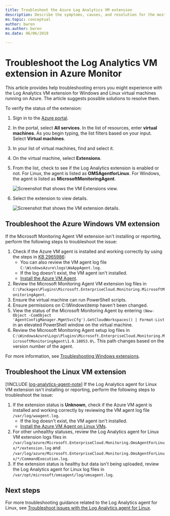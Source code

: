 ```yaml
---
title: Troubleshoot the Azure Log Analytics VM extension
description: Describe the symptoms, causes, and resolution for the most common issues with the Log Analytics VM extension for Windows and Linux Azure VMs.
ms.topic: conceptual
author: bwren
ms.author: bwren
ms.date: 06/06/2019

---
```


# Troubleshoot the Log Analytics VM extension in Azure Monitor
This article provides help troubleshooting errors you might experience with the Log Analytics VM extension for Windows and Linux virtual machines running on Azure. The article suggests possible solutions to resolve them.

To verify the status of the extension:

1. Sign in to the [Azure portal](https://portal.azure.com).
1. In the portal, select **All services**. In the list of resources, enter **virtual machines**. As you begin typing, the list filters based on your input. Select **Virtual machines**.
1. In your list of virtual machines, find and select it.
1. On the virtual machine, select **Extensions**.
1. From the list, check to see if the Log Analytics extension is enabled or not. For Linux, the agent is listed as **OMSAgentforLinux**. For Windows, the agent is listed as **MicrosoftMonitoringAgent**.

   ![Screenshot that shows the VM Extensions view.](./media/vmext-troubleshoot/log-analytics-vmview-extensions.png)

1. Select the extension to view details.

   ![Screenshot that shows the VM extension details.](./media/vmext-troubleshoot/log-analytics-vmview-extensiondetails.png)

## Troubleshoot the Azure Windows VM extension

If the Microsoft Monitoring Agent VM extension isn't installing or reporting, perform the following steps to troubleshoot the issue:

1. Check if the Azure VM agent is installed and working correctly by using the steps in [KB 2965986](https://support.microsoft.com/kb/2965986#mt1):
   * You can also review the VM agent log file `C:\WindowsAzure\logs\WaAppAgent.log`.
   * If the log doesn't exist, the VM agent isn't installed.
   * [Install the Azure VM Agent](../../virtual-machines/extensions/agent-windows.md#install-the-azure-windows-vm-agent).
1. Review the Microsoft Monitoring Agent VM extension log files in `C:\Packages\Plugins\Microsoft.EnterpriseCloud.Monitoring.MicrosoftMonitoringAgent`.
1. Ensure the virtual machine can run PowerShell scripts.
1. Ensure permissions on C:\Windows\temp haven't been changed.
1. View the status of the Microsoft Monitoring Agent by entering `(New-Object -ComObject 'AgentConfigManager.MgmtSvcCfg').GetCloudWorkspaces() | Format-List` in an elevated PowerShell window on the virtual machine.
1. Review the Microsoft Monitoring Agent setup log files in `C:\WindowsAzure\Logs\Plugins\Microsoft.EnterpriseCloud.Monitoring.MicrosoftMonitoringAgent\1.0.18053.0\`. This path changes based on the version number of the agent.

For more information, see [Troubleshooting Windows extensions](../../virtual-machines/extensions/oms-windows.md).

## Troubleshoot the Linux VM extension
[!INCLUDE [log-analytics-agent-note](../../../includes/log-analytics-agent-note.md)]
If the Log Analytics agent for Linux VM extension isn't installing or reporting, perform the following steps to troubleshoot the issue:

1. If the extension status is **Unknown**, check if the Azure VM agent is installed and working correctly by reviewing the VM agent log file `/var/log/waagent.log`.
   * If the log doesn't exist, the VM agent isn't installed.
   * [Install the Azure VM Agent on Linux VMs](../../virtual-machines/extensions/agent-linux.md#installation).
1. For other unhealthy statuses, review the Log Analytics agent for Linux VM extension logs files in `/var/log/azure/Microsoft.EnterpriseCloud.Monitoring.OmsAgentForLinux/*/extension.log` and `/var/log/azure/Microsoft.EnterpriseCloud.Monitoring.OmsAgentForLinux/*/CommandExecution.log`.
1. If the extension status is healthy but data isn't being uploaded, review the Log Analytics agent for Linux log files in `/var/opt/microsoft/omsagent/log/omsagent.log`.

## Next steps

For more troubleshooting guidance related to the Log Analytics agent for Linux, see [Troubleshoot issues with the Log Analytics agent for Linux](../agents/agent-linux-troubleshoot.md).
